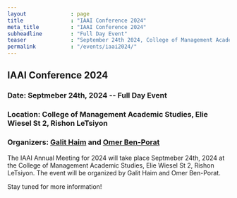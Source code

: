 ```yaml
---
layout              : page
title               : "IAAI Conference 2024"
meta_title          : "IAAI Conference 2024"
subheadline         : "Full Day Event"
teaser              : "September 24th 2024, College of Management Academic Studies"
permalink           : "/events/iaai2024/"
---
```


## IAAI Conference 2024
### Date: Septmeber 24th, 2024 -- Full Day Event
### Location: College of Management Academic Studies, Elie Wiesel St 2, Rishon LeTsiyon
### Organizers: [Galit Haim](https://english.colman.ac.il/staff_members/dr-galit-haim/) and [Omer Ben-Porat](https://sites.google.com/site/omerbp/home)

The IAAI Annual Meeting for 2024 will take place Septmeber 24th, 2024 at the College of Management Academic Studies, Elie Wiesel St 2, Rishon LeTsiyon. The event will be organized by Galit Haim and Omer Ben-Porat.

Stay tuned for more information!








